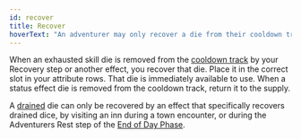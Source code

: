 ```yaml
---
id: recover
title: Recover
hoverText: "An adventurer may only recover a die from their cooldown track. A drained die can only be recovered by an ability that specifically affects drained dice."
---
```


When an exhausted skill die is removed from the [cooldown track](/docs/glossary/cooldown-track) by your Recovery step or another effect, you recover that die. Place it in the correct slot in your attribute rows. That die is immediately available to use. When a status effect die is removed from the cooldown track, return it to the supply.

A [drained](/docs/glossary/drained) die can only be recovered by an effect that specifically recovers drained dice, by visiting an inn during a town encounter, or during the Adventurers Rest step of the [End of Day Phase](/docs/day/end-of-day-phase).
